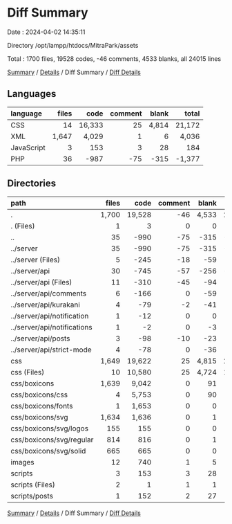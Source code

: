# Diff Summary

Date : 2024-04-02 14:35:11

Directory /opt/lampp/htdocs/MitraPark/assets

Total : 1700 files,  19528 codes, -46 comments, 4533 blanks, all 24015 lines

[Summary](results.md) / [Details](details.md) / Diff Summary / [Diff Details](diff-details.md)

## Languages
| language | files | code | comment | blank | total |
| :--- | ---: | ---: | ---: | ---: | ---: |
| CSS | 14 | 16,333 | 25 | 4,814 | 21,172 |
| XML | 1,647 | 4,029 | 1 | 6 | 4,036 |
| JavaScript | 3 | 153 | 3 | 28 | 184 |
| PHP | 36 | -987 | -75 | -315 | -1,377 |

## Directories
| path | files | code | comment | blank | total |
| :--- | ---: | ---: | ---: | ---: | ---: |
| . | 1,700 | 19,528 | -46 | 4,533 | 24,015 |
| . (Files) | 1 | 3 | 0 | 0 | 3 |
| .. | 35 | -990 | -75 | -315 | -1,380 |
| ../server | 35 | -990 | -75 | -315 | -1,380 |
| ../server (Files) | 5 | -245 | -18 | -59 | -322 |
| ../server/api | 30 | -745 | -57 | -256 | -1,058 |
| ../server/api (Files) | 11 | -310 | -45 | -94 | -449 |
| ../server/api/comments | 6 | -166 | 0 | -59 | -225 |
| ../server/api/kurakani | 4 | -79 | -2 | -41 | -122 |
| ../server/api/notification | 1 | -12 | 0 | 0 | -12 |
| ../server/api/notifications | 1 | -2 | 0 | -3 | -5 |
| ../server/api/posts | 3 | -98 | -10 | -23 | -131 |
| ../server/api/strict-mode | 4 | -78 | 0 | -36 | -114 |
| css | 1,649 | 19,622 | 25 | 4,815 | 24,462 |
| css (Files) | 10 | 10,580 | 25 | 4,724 | 15,329 |
| css/boxicons | 1,639 | 9,042 | 0 | 91 | 9,133 |
| css/boxicons/css | 4 | 5,753 | 0 | 90 | 5,843 |
| css/boxicons/fonts | 1 | 1,653 | 0 | 0 | 1,653 |
| css/boxicons/svg | 1,634 | 1,636 | 0 | 1 | 1,637 |
| css/boxicons/svg/logos | 155 | 155 | 0 | 0 | 155 |
| css/boxicons/svg/regular | 814 | 816 | 0 | 1 | 817 |
| css/boxicons/svg/solid | 665 | 665 | 0 | 0 | 665 |
| images | 12 | 740 | 1 | 5 | 746 |
| scripts | 3 | 153 | 3 | 28 | 184 |
| scripts (Files) | 2 | 1 | 1 | 1 | 3 |
| scripts/posts | 1 | 152 | 2 | 27 | 181 |

[Summary](results.md) / [Details](details.md) / Diff Summary / [Diff Details](diff-details.md)